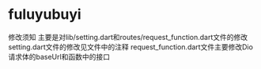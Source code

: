 # fuluyubuyi
修改须知
主要是对lib/setting.dart和routes/request_function.dart文件的修改
setting.dart文件的修改见文件中的注释
request_function.dart文件主要修改Dio请求体的baseUrl和函数中的接口

